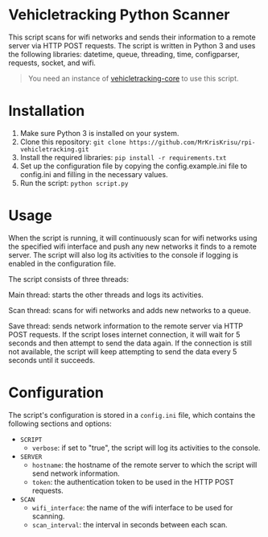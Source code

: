 # Vehicletracking Python Scanner

This script scans for wifi networks and sends their information to a remote server via HTTP POST requests. The script is
written in Python 3 and uses the following libraries: datetime, queue, threading, time, configparser, requests, socket,
and wifi.

> You need an instance of [vehicletracking-core](https://github.com/MrKrisKrisu/vehicletracking-core) to use this
> script.

# Installation

1. Make sure Python 3 is installed on your system.
2. Clone this repository: `git clone https://github.com/MrKrisKrisu/rpi-vehicletracking.git`
3. Install the required libraries: `pip install -r requirements.txt`
4. Set up the configuration file by copying the config.example.ini file to config.ini and filling in the necessary
   values.
5. Run the script: `python script.py`

# Usage

When the script is running, it will continuously scan for wifi networks using the specified wifi interface and push any
new networks it finds to a remote server. The script will also log its activities to the console if logging is enabled
in the configuration file.

The script consists of three threads:

Main thread: starts the other threads and logs its activities.

Scan thread: scans for wifi networks and adds new networks to a queue.

Save thread: sends network information to the remote server via HTTP POST requests.
If the script loses internet connection, it will wait for 5 seconds and then attempt to send the data again. If the
connection is still not available, the script will keep attempting to send the data every 5 seconds until it succeeds.

# Configuration

The script's configuration is stored in a `config.ini` file, which contains the following sections and options:

- `SCRIPT`
    - `verbose`: if set to "true", the script will log its activities to the console.
- `SERVER`
    - `hostname`: the hostname of the remote server to which the script will send network information.
    - `token`: the authentication token to be used in the HTTP POST requests.
- `SCAN`
    - `wifi_interface`: the name of the wifi interface to be used for scanning.
    - `scan_interval`: the interval in seconds between each scan.